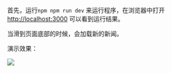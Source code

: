 首先，运行`npm npm run dev` 来运行程序，在浏览器中打开 [http://localhost:3000](http://localhost:3000) 可以看到运行结果。

当滑到页面底部的时候，会加载新的新闻。

演示效果：

![](.\my-app\public\演示.gif)
